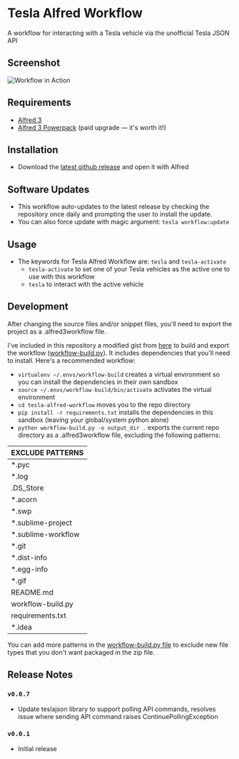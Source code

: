 # Tesla Alfred Workflow
A workflow for interacting with a Tesla vehicle via the unofficial Tesla JSON API

## Screenshot
![Workflow in Action](workflow.gif)

## Requirements
* [Alfred 3](https://www.alfredapp.com)
* [Alfred 3 Powerpack](https://www.alfredapp.com/powerpack/) (paid upgrade — it's worth it!)

## Installation
* Download the [latest github release](https://github.com/ejsuncy/tesla-alfred-workflow/releases/latest) and open it with Alfred

## Software Updates
* This workflow auto-updates to the latest release by checking the repository once daily and prompting the user to install the update.
* You can also force update with magic argument: `tesla workflow:update`

## Usage
* The keywords for Tesla Alfred Workflow are: `tesla` and `tesla-activate`
  * `tesla-activate` to set one of your Tesla vehicles as the active one to use with this workflow
  * `tesla` to interact with the active vehicle

## Development
After changing the source files and/or snippet files, you'll need to export the project as a .alfred3workflow file.

I've included in this repository a modified gist from [here](https://gist.github.com/deanishe/b16f018119ef3fe951af) to build and export the workflow ([workflow-build.py](workflow-build.py)).
It includes dependencies that you'll need to install. Here's a recommended workflow:
* `virtualenv ~/.envs/workflow-build` creates a virtual environment so you can install the dependencies in their own sandbox
* `source ~/.envs/workflow-build/bin/activate` activates the virtual environment
* `cd tesla-alfred-workflow` moves you to the repo directory
* `pip install -r requirements.txt` installs the dependencies in this sandbox (leaving your global/system python alone)
* `python workflow-build.py -o output_dir .` exports the current repo directory as a .alfred3workflow file, excluding the following patterns:

|EXCLUDE PATTERNS|
|---|
|\*.pyc|
|\*.log|
|.DS_Store|
|\*.acorn|
|\*.swp|
|\*.sublime-project|
|\*.sublime-workflow|
|\*.git|
|\*.dist-info|
|\*.egg-info|
|\*.gif|
|README.md|
|workflow-build.py|
|requirements.txt|
|\*.idea|

You can add more patterns in the [workflow-build.py file](workflow-build.py) to exclude new file types that you don't want packaged in the zip file.

 

## Release Notes
### `v0.0.7`
* Update teslajson library to support polling API commands, resolves issue where sending API command raises ContinuePollingException
### `v0.0.1`
* Initial release

